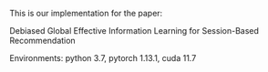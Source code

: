 This is our implementation for the paper:

Debiased Global Effective Information Learning for Session-Based Recommendation

Environments: python 3.7, pytorch 1.13.1, cuda 11.7

